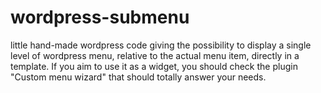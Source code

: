 # wordpress-submenu
little hand-made wordpress code giving the possibility to display a single level of wordpress menu, relative to the actual menu item, directly in a template. If you aim to use it as a widget, you should check the plugin "Custom menu wizard" that should totally answer your needs.
